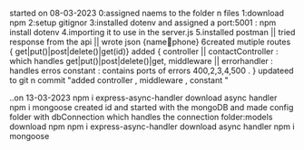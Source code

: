 started on 08-03-2023
0:assigned naems to the folder n files 
1:download npm 
2:setup gitignor
3:installed dotenv and assigned a port:5001 : npm install dotenv
4.importing it to use in the server.js
5.installed postman || tried response from the api || wrote json {name:email:phone}
6created mutiple routes { get|put()|post|delete()|get(id)}
added {
    controller || contactController : which handles get|put()|post|delete()|get,
    middleware || errorhandler : handles erros
    constant : contains ports of errors 400,2,3,4,500 .
}
updateed to git n commit "added controller , middleware , constant  "

..on 13-03-2023
npm i express-async-handler
download async handler 
npm i mongoose
created id and started with the mongoDB and made config folder with dbConnection which handles the connection 
folder:models
download npm 
npm i express-async-handler
download async handler 
npm i mongoose